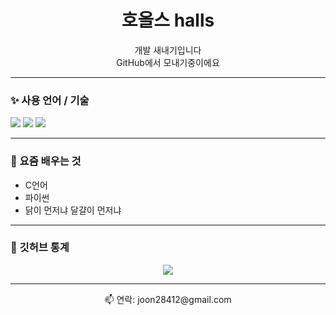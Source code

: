 <h1 align="center">호올스 halls</h1>

<p align="center">개발 새내기입니다<br>GitHub에서 모내기중이에요</p>

---

### ✨ 사용 언어 / 기술
<p>
  <img src="https://img.shields.io/badge/C-00599C?style=flat&logo=c&logoColor=white"/>
  <img src="https://img.shields.io/badge/Python-3776AB?style=flat&logo=python&logoColor=white"/>
  <img src="https://img.shields.io/badge/Git-F05032?style=flat&logo=git&logoColor=white"/>
</p>

---

### 🌱 요즘 배우는 것
- C언어
- 파이썬
- 닭이 먼저냐 달걀이 먼저냐

---

### 🐾 깃허브 통계
<p align="center">
  <img src="https://github-readme-stats.vercel.app/api?username=halls-a&show_icons=true&theme=default&hide_title=true&hide=issues&hide_border=true" />
</p>

---

<p align="center">📫 연락: joon28412@gmail.com</p>
